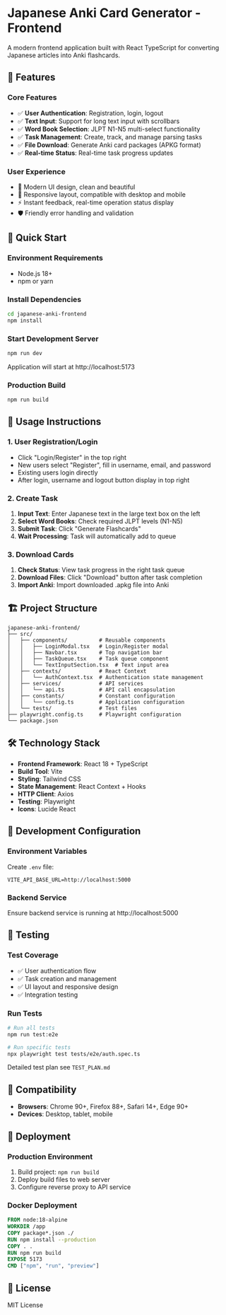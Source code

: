 # Japanese Anki Card Generator - Frontend

A modern frontend application built with React TypeScript for converting Japanese articles into Anki flashcards.

## 🚀 Features

### Core Features
- ✅ **User Authentication**: Registration, login, logout
- ✅ **Text Input**: Support for long text input with scrollbars
- ✅ **Word Book Selection**: JLPT N1-N5 multi-select functionality
- ✅ **Task Management**: Create, track, and manage parsing tasks
- ✅ **File Download**: Generate Anki card packages (APKG format)
- ✅ **Real-time Status**: Real-time task progress updates

### User Experience
- 🎨 Modern UI design, clean and beautiful
- 📱 Responsive layout, compatible with desktop and mobile
- ⚡ Instant feedback, real-time operation status display
- 🛡️ Friendly error handling and validation

## 🏁 Quick Start

### Environment Requirements
- Node.js 18+
- npm or yarn

### Install Dependencies
```bash
cd japanese-anki-frontend
npm install
```

### Start Development Server
```bash
npm run dev
```
Application will start at http://localhost:5173

### Production Build
```bash
npm run build
```

## 📖 Usage Instructions

### 1. User Registration/Login
- Click "Login/Register" in the top right
- New users select "Register", fill in username, email, and password
- Existing users login directly
- After login, username and logout button display in top right

### 2. Create Task
1. **Input Text**: Enter Japanese text in the large text box on the left
2. **Select Word Books**: Check required JLPT levels (N1-N5)
3. **Submit Task**: Click "Generate Flashcards"
4. **Wait Processing**: Task will automatically add to queue

### 3. Download Cards
1. **Check Status**: View task progress in the right task queue
2. **Download Files**: Click "Download" button after task completion
3. **Import Anki**: Import downloaded .apkg file into Anki

## 🏗️ Project Structure

```
japanese-anki-frontend/
├── src/
│   ├── components/          # Reusable components
│   │   ├── LoginModal.tsx   # Login/Register modal
│   │   ├── Navbar.tsx       # Top navigation bar
│   │   ├── TaskQueue.tsx    # Task queue component
│   │   └── TextInputSection.tsx  # Text input area
│   ├── contexts/            # React Context
│   │   └── AuthContext.tsx  # Authentication state management
│   ├── services/            # API services
│   │   └── api.ts           # API call encapsulation
│   ├── constants/           # Constant configuration
│   │   └── config.ts        # Application configuration
│   └── tests/               # Test files
├── playwright.config.ts     # Playwright configuration
└── package.json
```

## 🛠️ Technology Stack

- **Frontend Framework**: React 18 + TypeScript
- **Build Tool**: Vite
- **Styling**: Tailwind CSS
- **State Management**: React Context + Hooks
- **HTTP Client**: Axios
- **Testing**: Playwright
- **Icons**: Lucide React

## 🔧 Development Configuration

### Environment Variables
Create `.env` file:
```
VITE_API_BASE_URL=http://localhost:5000
```

### Backend Service
Ensure backend service is running at http://localhost:5000

## 🧪 Testing

### Test Coverage
- ✅ User authentication flow
- ✅ Task creation and management
- ✅ UI layout and responsive design
- ✅ Integration testing

### Run Tests
```bash
# Run all tests
npm run test:e2e

# Run specific tests
npx playwright test tests/e2e/auth.spec.ts
```

Detailed test plan see `TEST_PLAN.md`

## 📱 Compatibility

- **Browsers**: Chrome 90+, Firefox 88+, Safari 14+, Edge 90+
- **Devices**: Desktop, tablet, mobile

## 🚀 Deployment

### Production Environment
1. Build project: `npm run build`
2. Deploy build files to web server
3. Configure reverse proxy to API service

### Docker Deployment
```dockerfile
FROM node:18-alpine
WORKDIR /app
COPY package*.json ./
RUN npm install --production
COPY . .
RUN npm run build
EXPOSE 5173
CMD ["npm", "run", "preview"]
```

## 📄 License

MIT License
